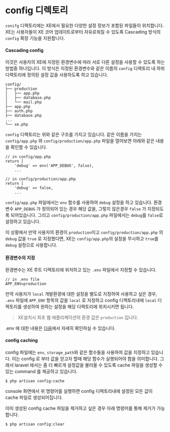 # config 디렉토리

`conifg` 디렉토리에는 XE에서 필요한 다양한 설정 정보가 포함된 파일들이 위치합니다. XE는 사용자들이 XE 코어 업데이트로부터 자유로워질 수 있도록 Cascading 방식의 `config` 확장 기능을 지원합니다.

#### Cascading config
이것은 사용자의 XE에 지정된 환경변수에 따라 서로 다른 설정을 사용할 수 있도록 하는 방법중 하나입니다. 이 방식은 지정된 환경변수와 같은 이름의 `config` 디렉토리 내 하위 디렉토리에 정의된 설정 값을 사용하도록 하고 있습니다.

```
config/
├── production
│   ├── app.php
│   ├── database.php
│   └── mail.php
├── app.php
├── auth.php
├── database.php
...
└── xe.php
```

`config` 디렉토리는 위와 같은 구조를 가지고 있습니다.
같은 이름을 가지는 `config/app.php` 와 `config/production/app.php` 파일을 열어보면 아래와 같은 내용을 확인할 수 있습니다.

```
// in config/app.php
return [
    'debug' => env('APP_DEBUG', false),
    ...
```
```
// in config/production/app.php
return [
    'debug' => false,
    ...
```

`config/app.php` 파일에서는 `env` 함수를 사용하여 `debug` 설정을 하고 있습니다. 환경변수 `APP_DEBUG` 가 정의되어 있는 경우 해당 값을, 그렇지 않은경우 `false` 가 지정되도록 되어있습니다. 그리고 `config/production/app.php` 파일에서는 `debug`를 `false`로 설정하고 있습니다.

이 상황에서 만약 사용자의 환경이 `production`이고 `config/production/app.php` 의 `debug` 값을 `true` 로 지정했다면, XE는 `config/app.php`의 설정을 무시하고 `true`를 `debug` 설정으로 사용합니다.

#### 환경변수의 지정

환경변수는 XE 루트 디렉토리에 위치하고 있는 `.env` 파일에서 지정할 수 있습니다.

```
// in .env file
APP_ENV=production
```

만약 사용자가 `local` 개발환경에 대한 설정을 별도로 지정하여 사용하고 싶은 경우, `.env` 파일에 `APP_ENV` 항목의 값을 `local` 로 지정하고 config 디렉토리내에 `local` 디렉토리를 생성하여 원하는 설정을 해당 디렉토리에 위치시키면 됩니다.
> XE설치시 최초 웹 애플리케이션의 환경 값은 `production` 입니다.

.env 에 대한 내용은 [다음](링크)에서 자세히 확인하실 수 있습니다.

#### config caching
config 파일에는 `env`, `storage_path`와 같은 함수들을 사용하여 값을 지정하고 있습니다.
이는 config 로 부터 값을 얻고자 할때 해당 함수가 실행되어야 함을 의미합니다. 그래서 laravel 에서는 좀 더 빠르게 설정값을 불러올 수 있도록 cache 파일을 생성할 수 있는 command 를 제공하고 있습니다.
```
$ php artisan config:cache
```
console 화면에서 위 명령어를 실행하면 config 디렉토리내에 설정된 모든 값이 cache 파일로 생성되어집니다.

이미 생성된 config cache 파일을 제거하고 싶은 경우 아래 명령어를 통해 제거가 가능합니다.
```
$ php artisan config:clear
```